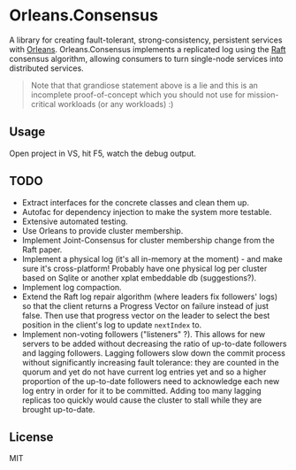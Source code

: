 # Orleans.Consensus

A library for creating fault-tolerant, strong-consistency, persistent services with [Orleans](https://github.com/dotnet/orleans).
Orleans.Consensus implements a replicated log using the [Raft](https://raft.github.io/) consensus algorithm, allowing consumers to turn single-node services into distributed services.

> Note that that grandiose statement above is a lie and this is an incomplete proof-of-concept which you should not use for mission-critical workloads (or any workloads) :)

## Usage

Open project in VS, hit F5, watch the debug output.

## TODO

* Extract interfaces for the concrete classes and clean them up.
* Autofac for dependency injection to make the system more testable.
* Extensive automated testing.
* Use Orleans to provide cluster membership.
* Implement Joint-Consensus for cluster membership change from the Raft paper.
* Implement a physical log (it's all in-memory at the moment) - and make sure it's cross-platform! Probably have one physical log per cluster based on Sqlite or another xplat embeddable db (suggestions?).
* Implement log compaction.
* Extend the Raft log repair algorithm (where leaders fix followers' logs) so that the client returns a Progress Vector on failure instead of just false. Then use that progress vector on the leader to select the best position in the client's log to update `nextIndex` to.
* Implement non-voting followers ("listeners" ?). This allows for new servers to be added without decreasing the ratio of up-to-date followers and lagging followers. Lagging followers slow down the commit process without significantly increasing fault tolerance: they are counted in the quorum and yet do not have current log entries yet and so a higher proportion of the up-to-date followers need to acknowledge each new log entry in order for it to be committed. Adding too many lagging replicas too quickly would cause the cluster to stall while they are brought up-to-date. 

## License

MIT